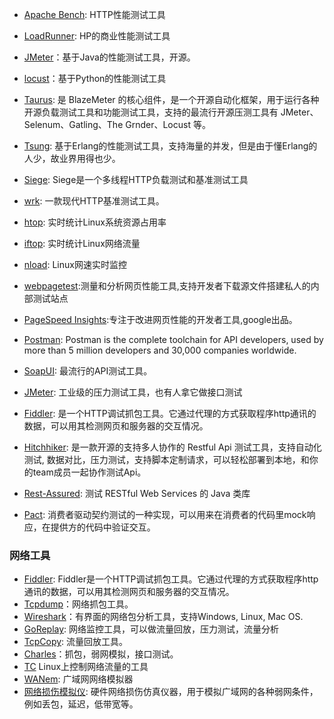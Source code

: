- [Apache Bench](http://httpd.apache.org/docs/2.4/programs/ab.html): HTTP性能测试工具
- [LoadRunner](https://ssl.www8.hp.com/sg/en/ad/load-runner/load-runner.html): HP的商业性能测试工具
- [JMeter](https://jmeter.apache.org/)：基于Java的性能测试工具，开源。
- [locust](https://www.locust.io/)：基于Python的性能测试工具
- [Taurus](https://www.blazemeter.com/): 是 BlazeMeter 的核心组件，是一个开源自动化框架，用于运行各种开源负载测试工具和功能测试工具，支持的最流行开源压测工具有 JMeter、Selenum、Gatling、The Grnder、Locust 等。
- [Tsung](http://tsung.erlang-projects.org/): 基于Erlang的性能测试工具，支持海量的并发，但是由于懂Erlang的人少，故业界用得也少。
- [Siege](https://www.joedog.org/): Siege是一个多线程HTTP负载测试和基准测试工具
- [wrk](https://github.com/wg/wrk): 一款现代HTTP基准测试工具。
- [htop](https://hisham.hm/htop/): 实时统计Linux系统资源占用率
- [iftop](https://en.wikipedia.org/wiki/Iftop): 实时统计Linux网络流量
- [nload](https://linux.die.net/man/1/nload): Linux网速实时监控
- [webpagetest](https://github.com/WPO-Foundation/webpagetest):测量和分析网页性能工具,支持开发者下载源文件搭建私人的内部测试站点
- [PageSpeed Insights](https://developers.google.cn/speed/pagespeed/insights/):专注于改进网页性能的开发者工具,google出品。



- [Postman](https://www.getpostman.com/): Postman is the complete toolchain for API developers, used by more than 5 million developers and 30,000 companies worldwide.
- [SoapUI](https://www.soapui.org/): 最流行的API测试工具。
- [JMeter](https://jmeter.apache.org/): 工业级的压力测试工具，也有人拿它做接口测试
- [Fiddler](https://www.telerik.com/fiddler): 是一个HTTP调试抓包工具。它通过代理的方式获取程序http通讯的数据，可以用其检测网页和服务器的交互情况。
- [Hitchhiker](https://github.com/brookshi/Hitchhiker): 是一款开源的支持多人协作的 Restful Api 测试工具，支持自动化测试, 数据对比，压力测试，支持脚本定制请求，可以轻松部署到本地，和你的team成员一起协作测试Api。
- [Rest-Assured](https://github.com/rest-assured/rest-assured): 测试 RESTful Web Services 的 Java 类库
- [Pact](https://github.com/pact-foundation/pact-specification): 消费者驱动契约测试的一种实现，可以用来在消费者的代码里mock响应，在提供方的代码中验证交互。

### 网络工具



- [Fiddler](https://www.telerik.com/fiddler): Fiddler是一个HTTP调试抓包工具。它通过代理的方式获取程序http通讯的数据，可以用其检测网页和服务器的交互情况。
- [Tcpdump](https://linux.die.net/man/8/tcpdump)：网络抓包工具。
- [Wireshark](https://www.wireshark.org/)：有界面的网络包分析工具，支持Windows, Linux, Mac OS.
- [GoReplay](https://goreplay.org/): 网络监控工具，可以做流量回放，压力测试，流量分析
- [TcpCopy](https://github.com/session-replay-tools/tcpcopy): 流量回放工具。
- [Charles](https://www.charlesproxy.com/)：抓包，弱网模拟，接口测试。
- [TC](https://linux.die.net/man/8/tc) Linux上控制网络流量的工具
- [WANem](http://wanem.sourceforge.net/): 广域网网络模拟器
- [网络损伤模拟仪](https://github.com/jumper2014/awesome-testing/blob/master): 硬件网络损伤仿真仪器，用于模拟广域网的各种弱网条件，例如丢包，延迟，低带宽等。